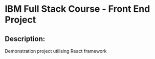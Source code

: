 # IBM Full Stack Course - Front End Project

<h2>Description:</h2>
<p>Demonstration project utilising React framework</p>
